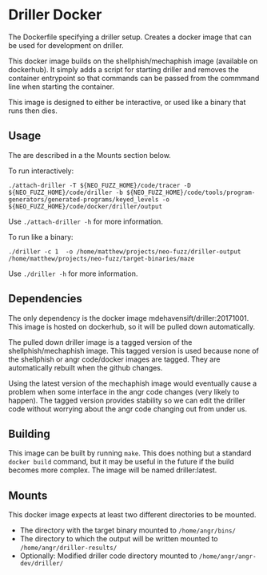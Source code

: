 # Driller Docker

The Dockerfile specifying a driller setup. Creates a docker image that
can be used for development on driller.

This docker image builds on the shellphish/mechaphish image (available
on dockerhub). It simply adds a script for starting driller and
removes the container entrypoint so that commands can be passed from
the commmand line when starting the container.

This image is designed to either be interactive, or used like a binary
that runs then dies.

## Usage

The <mounts> are described in a the Mounts section below.

To run interactively:

```
./attach-driller -T ${NEO_FUZZ_HOME}/code/tracer -D ${NEO_FUZZ_HOME}/code/driller -b ${NEO_FUZZ_HOME}/code/tools/program-generators/generated-programs/keyed_levels -o ${NEO_FUZZ_HOME}/code/docker/driller/output
```

Use `./attach-driller -h` for more information.


To run like a binary:

```
./driller -c 1  -o /home/matthew/projects/neo-fuzz/driller-output /home/matthew/projects/neo-fuzz/target-binaries/maze
```

Use `./driller -h` for more information.

## Dependencies

The only dependency is the docker image
mdehavensift/driller:20171001. This image is hosted on dockerhub, so
it will be pulled down automatically.

The pulled down driller image is a tagged version of the
shellphish/mechaphish image. This tagged version is used because none
of the shellphish or angr code/docker images are tagged. They are
automatically rebuilt when the github changes.

Using the latest version of the mechaphish image would eventually
cause a problem when some interface in the angr code changes (very
likely to happen). The tagged version provides stability so we can
edit the driller code without worrying about the angr code changing
out from under us.

## Building

This image can be built by running `make`. This does nothing but a
standard `docker build` command, but it may be useful in the future if
the build becomes more complex. The image will be named
driller:latest.

## Mounts

This docker image expects at least two different directories to be mounted.

- The directory with the target binary mounted to `/home/angr/bins/`
- The directory to which the output will be written mounted to `/home/angr/driller-results/`
- Optionally: Modified driller code directory mounted to `/home/angr/angr-dev/driller/`

